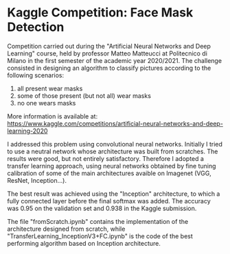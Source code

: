 # Kaggle Competition: Face Mask Detection

Competition carried out during the "Artificial Neural Networks and Deep Learning" course, held by professor Matteo Matteucci at Politecnico di Milano in the first semester of the academic year 2020/2021. The challenge consisted in designing an algorithm to classify pictures according to the following scenarios:
1) all present wear masks
2) some of those present (but not all) wear masks
3) no one wears masks

More information is available at:  <a>https://www.kaggle.com/competitions/artificial-neural-networks-and-deep-learning-2020</a>

I addressed this problem using convolutional neural networks.
Initially I tried to use a neutral network whose architecture was built from scratches. The results were good, but not entirely satisfactory.
Therefore I adopted a transfer learning approach, using neural networks obtained by fine tuning calibration of some of the main architectures avaible on Imagenet (VGG, ResNet, Inception...).

The best result was achieved using the "Inception" architecture, to which a fully connected layer before the final softmax was added. The accuracy was 0.95 on the validation set and 0.938 in the Kaggle submission.

The file "fromScratch.ipynb" contains the implementation of the architecture designed from scratch, while "TransferLearning_InceptionV3+FC.ipynb" is the code of the best performing algorithm based on Inception architecture. 
